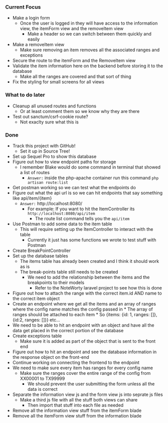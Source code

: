 ### Current Focus
* Make a login form
    * Once the user is logged in they will have access to the information view, the itemForm view and the removeItem view
        * Make a header so we can switch between them quickly and easily
* Make a removeItem view
    * Make sure removing an item removes all the associated ranges and exceptions
* Secure the route to the itemForm and the RemoveItem view
* Validate the item information here on the backend before storing it to the database
    * Make all the ranges are covered and that sort of thing
* Fix the styling for small screens for all views

### What to do later
* Cleanup all unused routes and functions
    * Or at least comment them so we know why they are there
* Test out sanctum/csrf-cookie route?
    * Not exaclty sure what this is

### Done
* Track this project with GitHub!
    * Set it up in Source Tree!
* Set up Sequel Pro to show this database
* Figure out how to view endpoint paths for storage
    * I remember Blake would do some command in terminal that showed a list of routes
        * `Answer:` inside the php-apache container run this command `php artisan route:list`
* Get postman working so we can test what the endpoints do
* Figure out what the api url is so we can hit endpoints that say something like api/item/{item}
    * `Answer:` http://localhost:8080/
        * For example: If you want to hit the ItemController its `http://localhost:8080/api/item`
            * The route list command tells you the `api/item` 
* Use Postman to add some data to the item table
    * This will require setting up the ItemController to interact with the table
        * Currently it just has some functions we wrote to test stuff with Postman
* Create BreakPointController
* Set up the database tables
    * The items table has already been created and I think it should work as is
    * The break-points table still needs to be created
        * We need to add the relationship between the items and the breakpoints to their models
            * Refer to the NoteWorty laravel project to see how this is done
* Figure out how to attach the range with the correct item.id AND name to the correct item object
* Create an endpoint where we get all the items and an array of ranges where the config name matches the config passed in
        * The array of ranges should be attached to each item
            * So {items: {id: 1, ranges: []}, {id:2, ranges: []}} etc...
* We need to be able to hit an endpoint with an object and have all the data get placed in the correct portion of the database
* Create exceptions table
    * Make sure it is added as part of the object that is sent to the front end
* Figure out how to hit an endpoint and see the database information in the response object on the front-end
* Continue working on connecting the frontend to the endpoint
* We need to make sure every item has ranges for every config name
    * Make sure the ranges cover the entire range of the config from XX00001 to TX99999
        * We should prevent the user submitting the form unless all the data is correct
* Separate the information view js and the form view js into seprate js files
    * Make a third js file with all the stuff both views can share
        * Then import that stuff into each file as needed
* Remove all the information view stuff from the itemForm blade
* Remove all the itemForm view stuff from the information blade
            